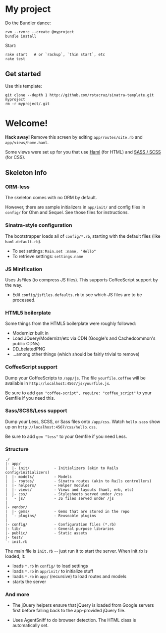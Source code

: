 My project
==========

Do the Bundler dance:

    rvm --rvmrc --create @myproject
    bundle install

Start:

    rake start   # or `rackup`, `thin start`, etc
    rake test

Get started
-----------

Use this template:

    git clone --depth 1 http://github.com/rstacruz/sinatra-template.git myproject
    rm -r myproject/.git

Welcome!
========

**Hack away!** Remove this screen by editing `app/routes/site.rb`
and `app/views/home.haml`.

Some views were set up for you that use [Haml](http://haml-lang.com/)
(for HTML) and [SASS / SCSS](http://sass-lang.com) (for CSS).

Skeleton Info
-------------

### ORM-less

The skeleton comes with no ORM by default.

However, there are sample initializers in `app/init/` and config files in
`config/` for Ohm and Sequel. See those files for instructions.

### Sinatra-style configuration

The bootstrapper loads all of `config/*.rb`, starting with the default
files (like `haml.default.rb`).

 * To set settings: `Main.set :name, "Hello"`
 * To retrieve settings: `settings.name`

### JS Minification

Uses JsFiles (to compress JS files). This supports CoffeeScript support by the 
way.

 * Edit `config/jsfiles.defaults.rb` to see which JS files are to be processed.

### HTML5 boilerplate

Some things from the HTML5 boilerplate were roughly followed:

 * Modernizr built in
 * Load JQuery/Modernizr/etc via CDN (Google's and Cachedcommon's public CDNs)
 * DD_belatedPNG
 * ...among other things (which should be fairly trivial to remove)

### CoffeeScript support

Dump your CoffeeScripts to `/app/js`. The file `yourfile.coffee` will be 
available in `http://localhost:4567/js/yourfile.js`.

Be sure to add `gem "coffee-script", require: "coffee_script"` to your Gemfile 
if you need this.

### Sass/SCSS/Less support

Dump your Less, SCSS, or Sass files onto `/app/css`. Watch `hello.sass` show 
up on `http://localhost:4567/css/hello.css`.

Be sure to add `gem "less"` to your Gemfile if you need Less.

### Structure

    ./
    |- app/
    |  |- init/           - Initializers (akin to Rails config/initializers)
    |  |- models/         - Models
    |  |- routes/         - Sinatra routes (akin to Rails controllers)
    |  |- helpers/        - Helper modules
    |  |- views/          - Views and layouts (haml, erb, etc)
    |  |- css/            - Stylesheets served under /css
    |  `- js/             - JS files served under /js
    |
    |- vendor/
    |  |- gems/           - Gems that are stored in the repo
    |  `- plugins/        - Reuseable plugins
    |
    |- config/            - Configuration files (*.rb)
    |- lib/               - General purpose libraries
    |- public/            - Static assets
    |- test/
    `- init.rb

The main file is `init.rb` -- just run it to start the server.
When init.rb is loaded, it:

 - loads `*.rb` in `config/` to load settings
 - loads `*.rb` in `app/init/` to initialize stuff
 - loads `*.rb` in `app/` (recursive) to load routes and models
 - starts the server

### And more

 * The jQuery helpers ensure that jQuery is loaded from Google servers first before
   falling back to the app-provided jQuery file.

 * Uses AgentSniff to do browser detection. The HTML class is automatically set.
